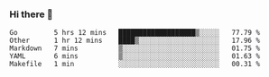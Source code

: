 ### Hi there 👋

<!--
**yeya24/yeya24** is a ✨ _special_ ✨ repository because its `README.md` (this file) appears on your GitHub profile.

Here are some ideas to get you started:

- 🔭 I’m currently working on ...
- 🌱 I’m currently learning ...
- 👯 I’m looking to collaborate on ...
- 🤔 I’m looking for help with ...
- 💬 Ask me about ...
- 📫 How to reach me: ...
- 😄 Pronouns: ...
- ⚡ Fun fact: ...
-->

<!--START_SECTION:waka-->
```text
Go         5 hrs 12 mins   ███████████████████▒░░░░░   77.79 % 
Other      1 hr 12 mins    ████▒░░░░░░░░░░░░░░░░░░░░   17.96 % 
Markdown   7 mins          ▒░░░░░░░░░░░░░░░░░░░░░░░░   01.75 % 
YAML       6 mins          ▒░░░░░░░░░░░░░░░░░░░░░░░░   01.63 % 
Makefile   1 min           ░░░░░░░░░░░░░░░░░░░░░░░░░   00.31 % 
```
<!--END_SECTION:waka-->
